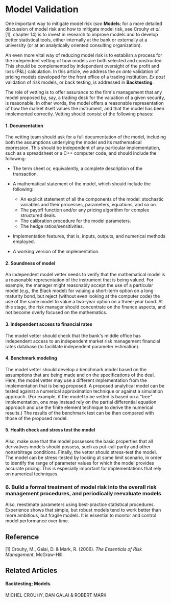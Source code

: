# **Model Validation**

One important way to mitigate model risk (*see* **Models**; for a more detailed discussion of model risk and how to mitigate model risk, see Crouhy *et al.* [1], chapter 14) is to invest in research to improve models and to develop better statistical tools, either internally at the bank or externally at a university (or at an analytically oriented consulting organization).

An even more vital way of reducing model risk is to establish a process for the independent vetting of how models are both selected and constructed. This should be complemented by independent oversight of the profit and loss (P&L) calculation. In this article, we address the *ex ante* validation of pricing models developed for the front office of a trading institution. *Ex post* validation of risk models, or back testing, is addressed in **Backtesting**.

The role of vetting is to offer assurance to the firm's management that any model proposed by, say, a trading desk for the valuation of a given security, is reasonable. In other words, the model offers a reasonable representation of how the market itself values the instrument, and that the model has been implemented correctly. Vetting should consist of the following phases:

#### **1. Documentation**

The vetting team should ask for a full documentation of the model, including both the assumptions underlying the model and its mathematical expression. This should be independent of any particular implementation, such as a spreadsheet or a C++ computer code, and should include the following:

- The term sheet or, equivalently, a complete description of the transaction.
- A mathematical statement of the model, which should include the following:
  - An explicit statement of all the components of the model: stochastic variables and their processes, parameters, equations, and so on.
  - The payoff function and/or any pricing algorithm for complex structured deals.
  - The calibration procedure for the model parameters.
  - The hedge ratios/sensitivities.

- Implementation features, that is, inputs, outputs, and numerical methods employed.
- A working version of the implementation.

#### **2. Soundness of model**

An independent model vetter needs to verify that the mathematical model is a reasonable representation of the instrument that is being valued. For example, the manager might reasonably accept the use of a particular model (e.g., the Black model) for valuing a short-term option on a long maturity bond, but reject (without even looking at the computer code) the use of the same model to value a two-year option on a three-year bond. At this stage, the risk manager should concentrate on the finance aspects, and not become overly focused on the mathematics.

#### **3. Independent access to financial rates**

The model vetter should check that the bank's middle office has independent access to an independent market risk management financial rates database (to facilitate independent parameter estimation).

#### **4. Benchmark modeling**

The model vetter should develop a benchmark model based on the assumptions that are being made and on the specifications of the deal. Here, the model vetter may use a different implementation from the implementation that is being proposed. A proposed analytical model can be tested against a numerical approximation technique or against a simulation approach. (For example, if the model to be vetted is based on a "tree" implementation, one may instead rely on the partial differential equation approach and use the finite element technique to derive the numerical results.) The results of the benchmark test can be then compared with those of the proposed model.

#### **5. Health check and stress test the model**

Also, make sure that the model possesses the basic properties that all derivatives models should possess, such as put–call parity and other nonarbitrage conditions. Finally, the vetter should stress-test the model. The model can be stress-tested by looking at some limit scenario, in order to identify the range of parameter values for which the model provides accurate pricing. This is especially important for implementations that rely on numerical techniques.

### **6. Build a formal treatment of model risk into the overall risk management procedures, and periodically reevaluate models**

Also, reestimate parameters using best-practice statistical procedures. Experience shows that simple, but robust models tend to work better than more ambitious, but fragile models. It is essential to monitor and control model performance over time.

## **Reference**

[1] Crouhy, M., Galai, D. & Mark, R. (2006). *The Essentials of Risk Management*, McGraw-Hill.

## **Related Articles**

#### **Backtesting**; **Models**.

MICHEL CROUHY, DAN GALAI & ROBERT MARK
